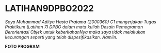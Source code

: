 # LATIHAN9DPBO2022

*Saya Muhammad Aditya Hasta Pratama (2000360) C1 mengerjakan Tugas Praktikum (Latihan 7) DPBO dalam mata kuliah Desain Pemograman Berorientasi Objek untuk keberkahanNya maka saya tidak melakukan kecurangan seperti yang telah dispesifikasikan. Aamiin.*

**FOTO PROGRAM**
